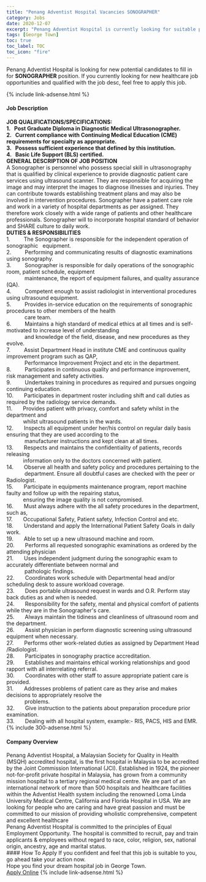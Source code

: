 ```yaml
---
title: "Penang Adventist Hospital Vacancies SONOGRAPHER" 
category: Jobs 
date: 2020-12-07 
excerpt: "Penang Adventist Hospital is currently looking for suitable person to fill in the SONOGRAPHER which positioned at George Town" 
tags: [George Town] 
toc: true 
toc_label: TOC 
toc_icon: "fire" 
--- 
```


<p>Penang Adventist Hospital is looking for new potential candidates to fill in for <b>SONOGRAPHER</b> position. If you currently looking for new healthcare job opportunities and qualified with the job desc, feel free to apply this job.
</p>{% include link-adsense.html %} 
<div><div><div><h4>Job Description</h4></div></div><div><div><span><div><div><strong>JOB QUALIFICATIONS/SPECIFICATIONS:</strong></div><div><strong>1. &#160; Post Graduate Diploma in Diagnostic Medical Ultrasonographer.</strong></div><div><strong>2. &#160; Current compliance with Continuing Medical Education (CME) requirements for specialty as appropriate.</strong></div><div><strong>3. &#160; Possess sufficient experience that defined by this institution.</strong></div><div><strong>4. &#160; Basic Life Support (BLS) certified.</strong></div><div><strong>GENERAL DESCRIPTION OF JOB POSITION</strong></div><div>A Sonographer is personnel who possess special skill in ultrasonography that is qualified by clinical experience to provide diagnostic patient care services using ultrasound scanner. They are responsible for acquiring the image and may interpret the images to diagnose illnesses and injuries. They can contribute towards establishing treatment plans and may also be involved in intervention procedures. Sonographer have a patient care role and work in a variety of hospital departments as per assigned. They therefore work closely with a wide range of patients and other healthcare professionals. Sonographer will to incorporate hospital standard of behavior and SHARE culture to daily work.</div><div><div><div><strong>DUTIES &amp; RESPONSIBILITIES</strong></div><div>1.&#160;&#160;&#160;&#160;&#160;&#160;&#160;&#160; The Sonographer is responsible for the independent operation of sonographic &#160;&#160;equipment.</div><div>2.&#160;&#160;&#160;&#160;&#160;&#160;&#160;&#160; Performing and communicating results of diagnostic examinations using sonography.</div><div>3.&#160;&#160;&#160;&#160;&#160;&#160;&#160;&#160; Sonographer is responsible for daily operations of the sonographic room, patient schedule, equipment</div><div>&#160; &#160; &#160; &#160; &#160; &#160; maintenance, the report of equipment failures, and quality assurance (QA).</div><div>4.&#160;&#160;&#160;&#160;&#160;&#160;&#160;&#160; Competent enough to assist radiologist in interventional procedures using ultrasound equipment.</div><div>5.&#160;&#160;&#160;&#160;&#160;&#160;&#160;&#160; Provides in-service education on the requirements of sonographic procedures to other members of the health</div><div>&#160; &#160; &#160; &#160; &#160; &#160; care team.</div><div>6.&#160;&#160;&#160;&#160;&#160;&#160;&#160;&#160; Maintains a high standard of medical ethics at all times and is self-motivated to increase level of understanding</div><div>&#160; &#160; &#160; &#160; &#160; &#160; and knowledge of the field, disease, and new procedures as they evolve.</div><div>7.&#160;&#160;&#160;&#160;&#160;&#160;&#160;&#160; Assist Department Head in institute CME and continuous quality improvement program such as QAP,</div><div>&#160; &#160; &#160; &#160; &#160; &#160; Performance Improvement Project and etc in the department.</div><div>8.&#160;&#160;&#160;&#160;&#160;&#160;&#160;&#160; Participates in continuous quality and performance improvement, risk management and safety activities.</div><div>9.&#160;&#160;&#160;&#160;&#160;&#160;&#160;&#160; Undertakes training in procedures as required and pursues ongoing continuing education.</div><div>10.&#160;&#160;&#160;&#160;&#160;&#160; Participates in department roster including shift and call duties as required by the radiology service demands.</div><div>11.&#160;&#160;&#160;&#160;&#160;&#160; Provides patient with privacy, comfort and safety whilst in the department and</div><div>&#160; &#160; &#160; &#160; &#160; &#160;whilst ultrasound patients in the wards.</div><div>12.&#160;&#160;&#160;&#160;&#160;&#160; Inspects all equipment under her/his control on regular daily basis ensuring that they are used according to the</div><div>&#160; &#160; &#160; &#160; &#160; &#160; manufacturer instructions and kept clean at all times.</div><div>13.&#160;&#160;&#160;&#160;&#160;&#160; Respects and maintains the confidentiality of patients, records releasing</div><div>&#160; &#160; &#160; &#160; &#160; &#160;information only to the doctors concerned with patient.</div><div>14.&#160;&#160;&#160;&#160;&#160;&#160; Observe all health and safety policy and procedures pertaining to the</div><div>&#160; &#160; &#160; &#160; &#160; &#160; department. Ensure all doubtful cases are checked with the peer or Radiologist.</div><div>15.&#160;&#160;&#160;&#160;&#160;&#160; Participate in equipments maintenance program, report machine faulty and follow up with the repairing status,</div><div>&#160; &#160; &#160; &#160; &#160; &#160;ensuring the image quality is not compromised.</div><div>16.&#160;&#160;&#160;&#160;&#160;&#160; Must always adhere with the all safety procedures in the department, such as,</div><div>17.&#160;&#160;&#160;&#160;&#160;&#160; Occupational Safety, Patient safety, Infection Control and etc.</div><div>18.&#160;&#160;&#160;&#160;&#160;&#160; Understand and apply the International Patient Safety Goals in daily work.</div><div>19.&#160;&#160;&#160;&#160;&#160;&#160; Able to set up a new ultrasound machine and room.</div><div>20.&#160;&#160;&#160;&#160;&#160;&#160; Performs all requested sonographic examinations as ordered by the attending physician</div><div>21.&#160;&#160;&#160;&#160;&#160;&#160; Uses independent judgment during the sonographic exam to accurately differentiate between normal and</div><div>&#160; &#160; &#160; &#160; &#160; &#160; pathologic findings.</div><div>22.&#160;&#160;&#160;&#160;&#160;&#160; Coordinates work schedule with Departmental head and/or scheduling desk to assure workload coverage.</div><div>23.&#160;&#160;&#160;&#160;&#160;&#160; Does portable ultrasound request in wards and O.R. Perform stay back duties as and when is needed.</div><div>24.&#160;&#160;&#160;&#160;&#160;&#160; Responsibility for the safety, mental and physical comfort of patients while they are in the Sonographer's care.</div><div>25.&#160;&#160;&#160;&#160;&#160;&#160; Always maintain the tidiness and cleanliness of ultrasound room and the department.</div><div>26.&#160;&#160;&#160;&#160;&#160;&#160; Assist physician in perform diagnostic screening using ultrasound equipment when necessary.</div><div>27. &#160; &#160; &#160; Performs other work-related duties as assigned by Department Head /Radiologist.</div><div>28. &#160; &#160; &#160; Participates in sonography practice accreditation.</div><div>29.&#160;&#160;&#160;&#160;&#160;&#160; Establishes and maintains ethical working relationships and good rapport with all interrelating referral.</div><div>30.&#160;&#160;&#160;&#160;&#160;&#160; Coordinates with other staff to assure appropriate patient care is provided.</div><div>31.&#160;&#160;&#160;&#160;&#160;&#160; Addresses problems of patient care as they arise and makes decisions to appropriately resolve the</div><div>&#160; &#160; &#160; &#160; &#160; &#160; problems.&#160;&#160;&#160;&#160;&#160;&#160;&#160;&#160;&#160;&#160;&#160;&#160;&#160;&#160;&#160;&#160;&#160;&#160;&#160;&#160;&#160;&#160;&#160;&#160;&#160;&#160;&#160;&#160;&#160;&#160;&#160;&#160;&#160;&#160;&#160;&#160;&#160;&#160;&#160;&#160;&#160;&#160;&#160;&#160;&#160;&#160;&#160;&#160;&#160;&#160;&#160;&#160;&#160;&#160;&#160;&#160;&#160;&#160; .</div><div>32.&#160;&#160;&#160;&#160;&#160;&#160; Give instruction to the patients about preparation procedure prior examination.</div><div>33.&#160;&#160;&#160;&#160;&#160;&#160; Dealing with all hospital system, example:- RIS, PACS, HIS and EMR.</div></div></div></div></span></div></div></div> 
{% include 300-adsense.html %} 
<div><div><div><h4>Company Overview</h4></div></div><div><div><span><div><div>
	Penang Adventist Hospital, a Malaysian Society for Quality in Health (MSQH) accredited hospital, is the first hospital in Malaysia to be accredited by the Joint Commission International (JCI). Established in 1924, the pioneer not-for-profit private hospital in Malaysia, has grown from a community mission hospital to a tertiary regional medical centre. We are part of an international network of more than 500 hospitals and healthcare facilities within the Adventist Health system including the renowned Loma Linda University Medical Centre, California and Florida Hospital in USA. We are looking for people who are caring and have great passion and must be committed to our mission of providing wholistic comprehensive, competent and excellent healthcare</div>
<div>
	Penang Adventist Hospital is committed to the principles of Equal Employment Opportunity. The hospital is committed to recruit, pay and train applicants &amp; employees without regard to race, color, religion, sex, national origin, ancestry, age and marital status.&#160; &#160; &#160; &#160; &#160; &#160;</div></div></span></div></div></div> 
#### How To Apply 
If you confident and feel that this job is suitable to you, go ahead take your action now. <br/> 
Hope you find your dream hospital job in George Town. <br/> 
<a href="https://www.jobstreet.com.my/en/job/sonographer-4433693?jobId=jobstreet-my-job-4433693&sectionRank=24&token=0~bd99a8b3-b6fd-4861-98fc-4d1c4a6563c7&fr=SRP%20View%20In%20New%20Ta" class="btn btn--warning" target="_blank" rel="nofollow noopenner">Apply Online</a> 
{% include link-adsense.html %} 